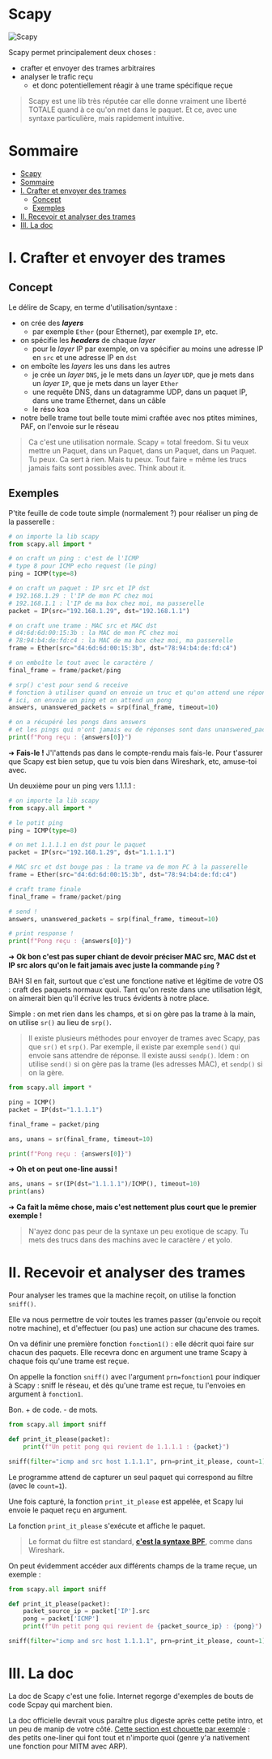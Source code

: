 # Scapy

![Scapy](./img/scapy.png)

Scapy permet principalement deux choses :

- crafter et envoyer des trames arbitraires
- analyser le trafic reçu
  - et donc potentiellement réagir à une trame spécifique reçue

> Scapy est une lib très réputée car elle donne vraiment une liberté TOTALE quand à ce qu'on met dans le paquet. Et ce, avec une syntaxe particulière, mais rapidement intuitive.

# Sommaire

- [Scapy](#scapy)
- [Sommaire](#sommaire)
- [I. Crafter et envoyer des trames](#i-crafter-et-envoyer-des-trames)
  - [Concept](#concept)
  - [Exemples](#exemples)
- [II. Recevoir et analyser des trames](#ii-recevoir-et-analyser-des-trames)
- [III. La doc](#iii-la-doc)

# I. Crafter et envoyer des trames

## Concept

Le délire de Scapy, en terme d'utilisation/syntaxe :

- on crée des ***layers***
  - par exemple `Ether` (pour Ethernet), par exemple `IP`, etc.
- on spécifie les ***headers*** de chaque *layer*
  - pour le *layer* IP par exemple, on va spécifier au moins une adresse IP en `src` et une adresse IP en `dst`
- on emboîte les *layers* les uns dans les autres
  - je crée un *layer* `DNS`, je le mets dans un *layer* `UDP`, que je mets dans un *layer* `IP`, que je mets dans un layer `Ether`
  - une requête DNS, dans un datagramme UDP, dans un paquet IP, dans une trame Ethernet, dans un câble
  - le réso koa
- notre belle trame tout belle toute mimi craftée avec nos ptites mimines, PAF, on l'envoie sur le réseau

> Ca c'est une utilisation normale. Scapy = total freedom. Si tu veux mettre un Paquet, dans un Paquet, dans un Paquet, dans un Paquet. Tu peux. Ca sert à rien. Mais tu peux. Tout faire = même les trucs jamais faits sont possibles avec. Think about it.

## Exemples

P'tite feuille de code toute simple (normalement ?) pour réaliser un ping de la passerelle :

```python
# on importe la lib scapy
from scapy.all import *

# on craft un ping : c'est de l'ICMP
# type 8 pour ICMP echo request (le ping)
ping = ICMP(type=8)

# on craft un paquet : IP src et IP dst
# 192.168.1.29 : l'IP de mon PC chez moi
# 192.168.1.1 : l'IP de ma box chez moi, ma passerelle
packet = IP(src="192.168.1.29", dst="192.168.1.1")

# on craft une trame : MAC src et MAC dst
# d4:6d:6d:00:15:3b : la MAC de mon PC chez moi
# 78:94:b4:de:fd:c4 : la MAC de ma box chez moi, ma passerelle
frame = Ether(src="d4:6d:6d:00:15:3b", dst="78:94:b4:de:fd:c4")

# on emboîte le tout avec le caractère /
final_frame = frame/packet/ping

# srp() c'est pour send & receive
# fonction à utiliser quand on envoie un truc et qu'on attend une réponse
# ici, on envoie un ping et on attend un pong
answers, unanswered_packets = srp(final_frame, timeout=10)

# on a récupéré les pongs dans answers
# et les pings qui n'ont jamais eu de réponses sont dans unanswered_packets
print(f"Pong reçu : {answers[0]}")
```

➜ **Fais-le !** J'l'attends pas dans le compte-rendu mais fais-le. Pour t'assurer que Scapy est bien setup, que tu vois bien dans Wireshark, etc, amuse-toi avec.

Un deuxième pour un ping vers 1.1.1.1 :

```python
# on importe la lib scapy
from scapy.all import *

# le potit ping
ping = ICMP(type=8)

# on met 1.1.1.1 en dst pour le paquet
packet = IP(src="192.168.1.29", dst="1.1.1.1")

# MAC src et dst bouge pas : la trame va de mon PC à la passerelle
frame = Ether(src="d4:6d:6d:00:15:3b", dst="78:94:b4:de:fd:c4")

# craft trame finale
final_frame = frame/packet/ping

# send !
answers, unanswered_packets = srp(final_frame, timeout=10)

# print response !
print(f"Pong reçu : {answers[0]}")
```

➜ **Ok bon c'est pas super chiant de devoir préciser MAC src, MAC dst et IP src alors qu'on le fait jamais avec juste la commande `ping` ?**

BAH SI en fait, surtout que c'est une fonctione native et légitime de votre OS : craft des paquets normaux quoi. Tant qu'on reste dans une utilisation légit, on aimerait bien qu'il écrive les trucs évidents à notre place.

Simple : on met rien dans les champs, et si on gère pas la trame à la main, on utilise `sr()` au lieu de `srp()`.

> Il existe plusieurs méthodes pour envoyer de trames avec Scapy, pas que `sr()` et `srp()`. Par exemple, il existe par exemple `send()` qui envoie sans attendre de réponse. Il existe aussi `sendp()`. Idem : on utilise `send()` si on gère pas la trame (les adresses MAC), et `sendp()` si on la gère.

```python
from scapy.all import *

ping = ICMP()
packet = IP(dst="1.1.1.1")

final_frame = packet/ping

ans, unans = sr(final_frame, timeout=10)

print(f"Pong reçu : {answers[0]}")
```

➜ **Oh et on peut one-line aussi !**

```python
ans, unans = sr(IP(dst="1.1.1.1")/ICMP(), timeout=10)
print(ans)
```

➜ **Ca fait la même chose, mais c'est nettement plus court que le premier exemple !**

> N'ayez donc pas peur de la syntaxe un peu exotique de scapy. Tu mets des trucs dans des machins avec le caractère `/` et yolo.

# II. Recevoir et analyser des trames

Pour analyser les trames que la machine reçoit, on utilise la fonction `sniff()`.

Elle va nous permettre de voir toutes les trames passer (qu'envoie ou reçoit notre machine), et d'effectuer (ou pas) une action sur chacune des trames.

On va définir une première fonction `fonction1()` : elle décrit quoi faire sur chacun des paquets. Elle recevra donc en argument une trame Scapy à chaque fois qu'une trame est reçue.

On appelle la fonction `sniff()` avec l'argument `prn=fonction1` pour indiquer à Scapy : sniff le réseau, et dès qu'une trame est reçue, tu l'envoies en argument à `fonction1`.

Bon. + de code. - de mots.

```python
from scapy.all import sniff

def print_it_please(packet):
    print(f"Un petit pong qui revient de 1.1.1.1 : {packet}")

sniff(filter="icmp and src host 1.1.1.1", prn=print_it_please, count=1)
```

Le programme attend de capturer un seul paquet qui correspond au filtre (avec le `count=1`).

Une fois capturé, la fonction `print_it_please` est appelée, et Scapy lui envoie le paquet reçu en argument.

La fonction `print_it_please` s'exécute et affiche le paquet.

> Le format du filtre est standard, [**c'est la syntaxe BPF**](https://biot.com/capstats/bpf.html), comme dans Wireshark.

On peut évidemment accéder aux différents champs de la trame reçue, un exemple :

```python
from scapy.all import sniff

def print_it_please(packet):
    packet_source_ip = packet['IP'].src
    pong = packet['ICMP']
    print(f"Un petit pong qui revient de {packet_source_ip} : {pong}")

sniff(filter="icmp and src host 1.1.1.1", prn=print_it_please, count=1)
```

# III. La doc

La doc de Scapy c'est une folie. Internet regorge d'exemples de bouts de code Scpay qui marchent bien.

La doc officielle devrait vous paraître plus digeste après cette petite intro, et un peu de manip de votre côté. [Cette section est chouette par exemple](https://scapy.readthedocs.io/en/latest/usage.html#simple-one-liners) : des petits one-liner qui font tout et n'importe quoi (genre y'a nativement une fonction pour MITM avec ARP).
